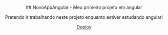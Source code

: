 <p align="center">
## NovoAppAngular - Meu primeiro projeto em angular
<p align="center">
Pretendo ir trabalhando neste projeto enquanto estiver estudando angular!
<p align="center">
<a href="https://primeiroprojetoangulararthur.netlify.app">Deploy</a>
</p>